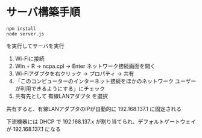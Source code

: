 # サーバ構築手順

```
npm install
node server.js
```
を実行してサーバを実行

1. Wi-Fiに接続
1. Win + R → ncpa.cpl → Enter ネットワーク接続画面を開く
1. Wi-Fiアダプタを右クリック → プロパティ → 共有
1. 「このコンピューターのインターネット接続をほかのネットワーク ユーザーが利用できるようにする」にチェック
1. 共有先として 有線LANアダプタ を選択

共有すると、有線LANアダプタのIPが自動的に 192.168.137.1 に固定される

下流機器には DHCP で 192.168.137.x が割り当てられ、デフォルトゲートウェイが 192.168.137.1 になる
